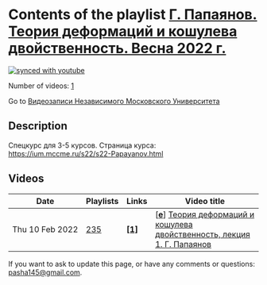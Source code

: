 # Contents of the playlist [Г. Папаянов. Теория деформаций и кошулева двойственность. Весна 2022 г.](https://www.youtube.com/playlist?list=PLp9ABVh6_x4HmPysokg9EmRkJTeXjjGMy)

[![synced with youtube](https://img.shields.io/github/last-commit/mathphysschool/mathphysschool.github.io/autoupdate1?label=synced%20with%20youtube)](https://github.com/mathphysschool/mathphysschool.github.io/commits/autoupdate1)

Number of videos: [1](#videos)

Go to [Видеозаписи Независимого Московского Университета](../README.md)

## Description

Спецкурс для 3-5 курсов.
Страница курса:
<https://ium.mccme.ru/s22/s22-Papayanov.html>

## Videos

|Date|Playlists|Links|Video title|
|---|---|---|---|
| Thu&nbsp;10&nbsp;Feb&nbsp;2022 | [235](../playlists/235 "Г. Папаянов. Теория деформаций и кошулева двойственность. Весна 2022 г.") | [**[1]**](https://ium.mccme.ru/s22/s22-Papayanov.html) | [[**e**](https://studio.youtube.com/video/d_WOWjnwf5s/edit "Edit")] [Теория деформаций и кошулева двойственность, лекция 1. Г. Папаянов](https://www.youtube.com/watch?v=d_WOWjnwf5s&list=PLp9ABVh6_x4HmPysokg9EmRkJTeXjjGMy "Спецкурс для 3-5 курсов.&#013;&#013;Страница курса:&#013;https://ium.mccme.ru/s22/s22-Papayanov.html") |


 If you want to ask to update this page, or have any comments or questions: <pasha145@gmail.com>.